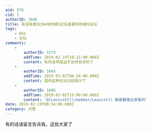```yaml
---
aid: 976
cid: 1
authorID: 1606
title: 有没有类似2049的BBS论坛或者好的BBS论坛
tags:
    - bbs
    - 论坛
comments:
    -
        authorID: 1573
        addTime: 2019-02-19T10:22:00.000Z
        content: 有的话早就迫不及待告诉你了
    -
        authorID: 1645
        addTime: 2019-03-02T06:54:00.000Z
        content: 国内这种论坛已经很少了
    -
        authorID: 1606
        addTime: 2019-03-02T15:00:00.000Z
        content: '@[Leoscott](/member/Leoscott) 都是翻墙出来看的'
date: 2019-02-19T00:54:00.000Z
category: 问答
---
```


有的话请留言告诉我，这些大家了

